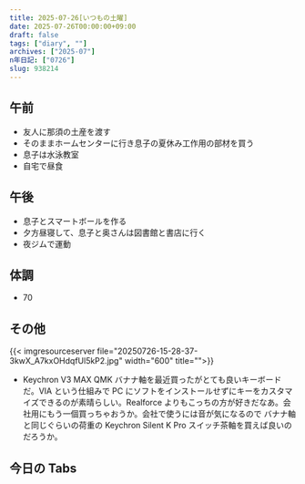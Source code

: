 ```yaml
---
title: 2025-07-26[いつもの土曜]
date: 2025-07-26T00:00:00+09:00
draft: false
tags: ["diary", ""]
archives: ["2025-07"]
n年日記: ["0726"]
slug: 938214
---
```


## 午前

- 友人に那須の土産を渡す
- そのままホームセンターに行き息子の夏休み工作用の部材を買う
- 息子は水泳教室
- 自宅で昼食

## 午後

- 息子とスマートボールを作る
- 夕方昼寝して、息子と奥さんは図書館と書店に行く
- 夜ジムで運動

## 体調

- 70

## その他

{{< imgresourceserver file="20250726-15-28-37-3kwX_A7kxOHdqfUl5kP2.jpg" width="600" title="">}}

- Keychron V3 MAX QMK バナナ軸を最近買ったがとても良いキーボードだ。VIA という仕組みで PC にソフトをインストールせずにキーをカスタマイズできるのが素晴らしい。Realforce よりもこっちの方が好きだなあ。会社用にもう一個買っちゃおうか。会社で使うには音が気になるので バナナ軸と同じぐらいの荷重の Keychron Silent K Pro スイッチ茶軸を買えば良いのだろうか。

## 今日の Tabs
